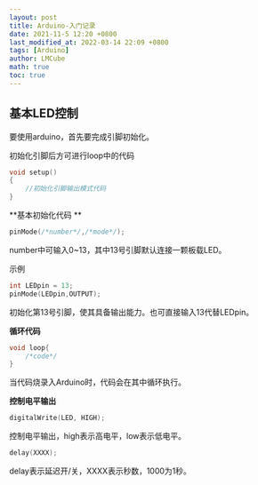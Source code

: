 ```yaml
---
layout: post
title: Arduino-入门记录
date: 2021-11-5 12:20 +0800
last_modified_at: 2022-03-14 22:09 +0800
tags: [Arduino]
author: LMCube
math: true
toc: true
---
```


## 基本LED控制

要使用arduino，首先要完成引脚初始化。

初始化引脚后方可进行loop中的代码

```c
void setup()
{
    //初始化引脚输出模式代码
}
```

**基本初始化代码 **

```c
pinMode(/*number*/,/*mode*/);
```

number中可输入0~13，其中13号引脚默认连接一颗板载LED。

示例

```c
int LEDpin = 13;
pinMode(LEDpin,OUTPUT);
```

初始化第13号引脚，使其具备输出能力。也可直接输入13代替LEDpin。

**循环代码**

```c
void loop{
    /*code*/
}
```

当代码烧录入Arduino时，代码会在其中循环执行。

**控制电平输出**

```c
digitalWrite(LED, HIGH);
```

控制电平输出，high表示高电平，low表示低电平。

```c
delay(XXXX);
```

delay表示延迟开/关，XXXX表示秒数，1000为1秒。